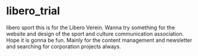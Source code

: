 # libero_trial
libero sport
this is for the Libero Verein.
Wanna try something for the website and design of the sport and culture communication association.
Hope it is gonna be fun.
Mainly for the content management and newsletter and searching for corporation projects always.
